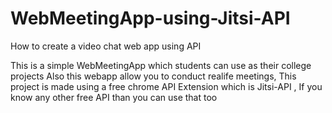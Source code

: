 # WebMeetingApp-using-Jitsi-API
How to create a video chat web app using API

This is a simple WebMeetingApp which students can use as their college projects Also this webapp allow you to conduct realife meetings, This project is made using a free chrome API Extension which is Jitsi-API , If you know any other free API than you can use that too


